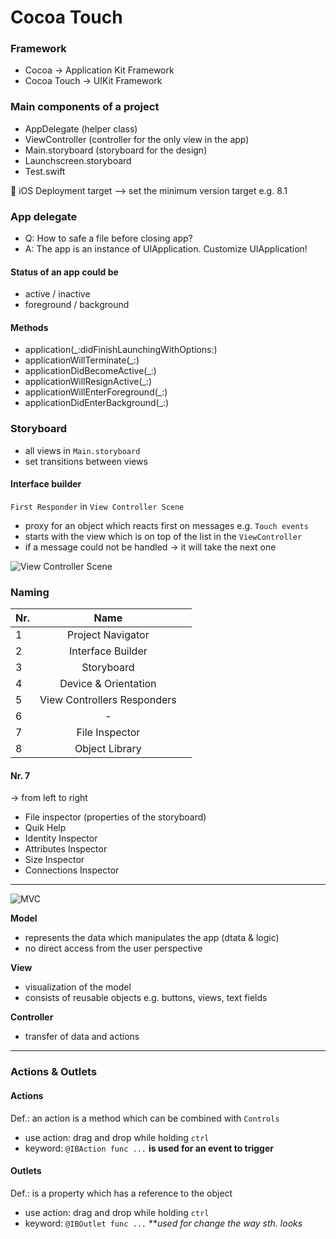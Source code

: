 # Cocoa Touch
### Framework
* Cocoa -> Application Kit Framework
* Cocoa Touch -> UIKit Framework

### Main components of a project

* AppDelegate (helper class)
* ViewController (controller for the only view in the app)
* Main.storyboard (storyboard for the design)
* Launchscreen.storyboard 
* Test.swift

:dart: iOS Deployment target --> set the minimum version target e.g. 8.1 

### App delegate

* Q: How to safe a file before closing app?
* A: The app is an instance of UIApplication. Customize UIApplication!

#### Status of an app could be 
* active / inactive
* foreground / background

#### Methods
*  application(_:didFinishLaunchingWithOptions:)  
*  applicationWillTerminate(_:) 
*  applicationDidBecomeActive(_:) 
*  applicationWillResignActive(_:) 
*  applicationWillEnterForeground(_:) 
*  applicationDidEnterBackground(_:)

### Storyboard
* all views in `Main.storyboard`
* set transitions between views

#### Interface builder
`First Responder` in `View Controller Scene`
* proxy for an object which reacts first on messages e.g. `Touch events`
* starts with the view which is on top of the list in the `ViewController`
* if a message could not be handled -> it will take the next one

![View Controller Scene](http://swiftbook.ru/sites/default/files/images/tuts/tut-2/5.png)

### Naming
| Nr.       | Name           |   |
| ------------- |:-------------:| -----:|
| 1      | Project Navigator | 
| 2      | Interface Builder |   
| 3      | Storyboard |   
| 4      | Device & Orientation | 
| 5      | View Controllers Responders| 
| 6      | - | 
| 7      | File Inspector |
| 8      | Object Library | 

#### Nr. 7 
-> from left to right
* File inspector (properties of the storyboard)
* Quik Help
* Identity Inspector
* Attributes Inspector
* Size Inspector
* Connections Inspector

---------

![MVC](https://koenig-media.raywenderlich.com/uploads/2013/07/mvc0.png)

**Model** 
* represents the data which manipulates the app (dtata & logic)
* no direct access from the user perspective

**View** 
* visualization of the model 
* consists of reusable objects e.g. buttons, views, text fields

**Controller** 
* transfer of data and actions 

-------

### Actions & Outlets

#### Actions

Def.: an action is a method which can be combined with `Controls`
* use action: drag and drop while holding `ctrl`
* keyword: `@IBAction func ...`
**is used for an event to trigger**

#### Outlets

Def.: is a property which has a reference to the object
* use action: drag and drop while holding `ctrl`
* keyword: `@IBOutlet func ...`
***used for change the way sth. looks*




